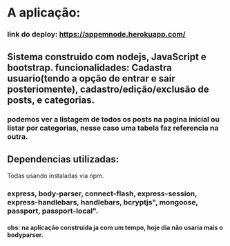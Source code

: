# A aplicação:

### link do deploy: https://appemnode.herokuapp.com/

## Sistema construido com nodejs, JavaScript e bootstrap. funcionalidades: Cadastra usuario(tendo a opção de entrar e sair posteriomente), cadastro/edição/exclusão de posts, e categorias.
### podemos ver a listagem de todos os posts na pagina inicial ou listar por categorias, nesse caso uma tabela faz referencia na outra.

## Dependencias utilizadas:
Todas usando instaladas via npm.

### express, body-parser, connect-flash, express-session, express-handlebars, handlebars, bcryptjs", mongoose, passport, passport-local".

#### obs: na aplicação construida ja com um tempo, hoje dia não usaria mais o bodyparser.